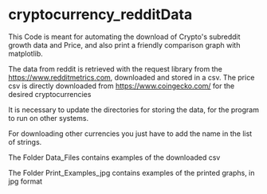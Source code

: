 # cryptocurrency_redditData
This Code is meant for automating the download of Crypto's subreddit growth data and Price, and also print a friendly comparison graph with matplotlib.

The data from reddit is retrieved with the request library from the https://www.redditmetrics.com, downloaded and stored in a csv. 
The price csv is directly downloaded from https://www.coingecko.com/ for the desired cryptocurrencies 

It is necessary to update the directories for storing the data, for the program to run on other systems.

For downloading other currencies you just have to add the name in the list of strings.

The Folder Data_Files contains examples of the downloaded csv

The Folder Print_Examples_jpg contains examples of the printed graphs, in jpg format 



